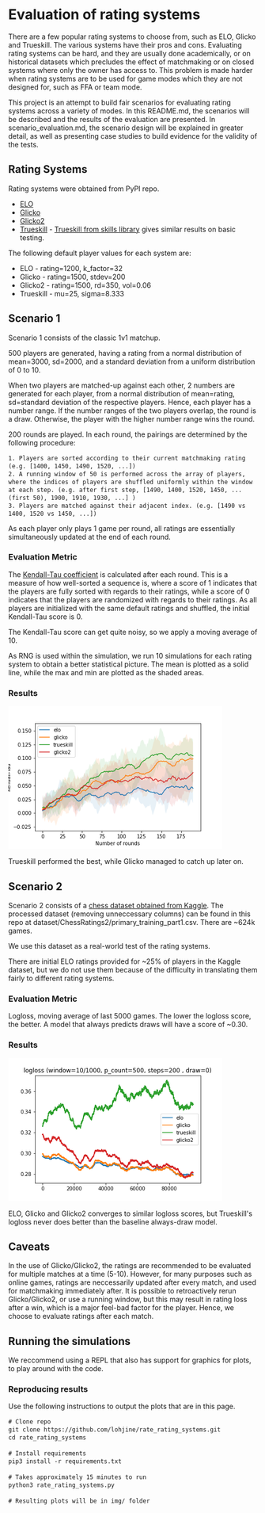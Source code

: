 # Evaluation of rating systems

There are a few popular rating systems to choose from, such as ELO, Glicko and Trueskill. The various systems have their pros and cons. Evaluating rating systems can be hard, and they are usually done academically, or on historical datasets which precludes the effect of matchmaking or on closed systems where only the owner has access to. This problem is made harder when rating systems are to be used for game modes which they are not designed for, such as FFA or team mode.

This project is an attempt to build fair scenarios for evaluating rating systems across a variety of modes. In this README.md, the scenarios will be described and the results of the evaluation are presented. In scenario_evaluation.md, the scenario design will be explained in greater detail, as well as presenting case studies to build evidence for the validity of the tests.

## Rating Systems

Rating systems were obtained from PyPI repo.

* [ELO](https://pypi.org/project/elo/)
* [Glicko](https://pypi.org/project/skills/)
* [Glicko2](https://pypi.org/project/glicko2/) 
* [Trueskill](https://pypi.org/project/trueskill/) - [Trueskill from skills library](https://pypi.org/project/skills/) gives similar results on basic testing.

The following default player values for each system are:
* ELO - rating=1200, k_factor=32
* Glicko - rating=1500, stdev=200
* Glicko2 - rating=1500, rd=350, vol=0.06
* Trueskill - mu=25, sigma=8.333

## Scenario 1

Scenario 1 consists of the classic 1v1 matchup. 

500 players are generated, having a rating from a normal distribution of mean=3000, sd=2000, and a standard deviation from a uniform distribution of 0 to 10.

When two players are matched-up against each other, 2 numbers are generated for each player, from a normal distribution of mean=rating, sd=standard deviation of the respective players. Hence, each player has a number range. If the number ranges of the two players overlap, the round is a draw. Otherwise, the player with the higher number range wins the round.

200 rounds are played. In each round, the pairings are determined by the following procedure:

```
1. Players are sorted according to their current matchmaking rating (e.g. [1400, 1450, 1490, 1520, ...])
2. A running window of 50 is performed across the array of players, where the indices of players are shuffled uniformly within the window at each step. (e.g. after first step, [1490, 1400, 1520, 1450, ...(first 50), 1900, 1910, 1930, ...] )
3. Players are matched against their adjacent index. (e.g. [1490 vs 1400, 1520 vs 1450, ...])
```

As each player only plays 1 game per round, all ratings are essentially simultaneously updated at the end of each round.

### Evaluation Metric

The [Kendall-Tau coefficient](https://en.wikipedia.org/wiki/Kendall_rank_correlation_coefficient) is calculated after each round. This is a measure of how well-sorted a sequence is, where a score of 1 indicates that the players are fully sorted with regards to their ratings, while a score of 0 indicates that the players are randomized with regards to their ratings. As all players are initialized with the same default ratings and shuffled, the initial Kendall-Tau score is 0.

The Kendall-Tau score can get quite noisy, so we apply a moving average of 10.

As RNG is used within the simulation, we run 10 simulations for each rating system to obtain a better statistical picture. The mean is plotted as a solid line, while the max and min are plotted as the shaded areas.

### Results

![scenario1result](img/scenario1.png)

Trueskill performed the best, while Glicko managed to catch up later on.


## Scenario 2

Scenario 2 consists of a [chess dataset obtained from Kaggle](https://www.kaggle.com/c/ChessRatings2/data). The processed dataset (removing unneccessary columns) can be found in this repo at dataset/ChessRatings2/primary_training_part1.csv. There are ~624k games.

We use this dataset as a real-world test of the rating systems.

There are initial ELO ratings provided for ~25% of players in the Kaggle dataset, but we do not use them because of the difficulty in translating them fairly to different rating systems.

### Evaluation Metric

Logloss, moving average of last 5000 games. The lower the logloss score, the better. A model that always predicts draws will have a score of ~0.30.

### Results


![scenario2result](img/scenario2.png)

ELO, Glicko and Glicko2 converges to similar logloss scores, but Trueskill's logloss never does better than the baseline always-draw model.


## Caveats

In the use of Glicko/Glicko2, the ratings are recommended to be evaluated for multiple matches at a time (5-10). However, for many purposes such as online games, ratings are neccessarily updated after every match, and used for matchmaking immediately after. It is possible to retroactively rerun Glicko/Glicko2, or use a running window, but this may result in rating loss after a win, which is a major feel-bad factor for the player. Hence, we choose to evaluate ratings after each match.


## Running the simulations

We reccommend using a REPL that also has support for graphics for plots, to play around with the code.

### Reproducing results

Use the following instructions to output the plots that are in this page.

```
# Clone repo
git clone https://github.com/lohjine/rate_rating_systems.git
cd rate_rating_systems

# Install requirements
pip3 install -r requirements.txt

# Takes approximately 15 minutes to run
python3 rate_rating_systems.py

# Resulting plots will be in img/ folder
```







